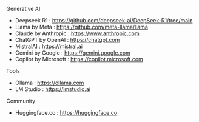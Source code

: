 Generative AI
- Deepseek R1 : https://github.com/deepseek-ai/DeepSeek-R1/tree/main
- Llama by Meta : https://github.com/meta-llama/llama
- Claude by Anthropic : https://www.anthropic.com
- ChatGPT by OpenAI : https://chatgpt.com
- MistralAI : https://mistral.ai
- Gemini by Google : https://gemini.google.com
- Copilot by Microsoft : https://copilot.microsoft.com

Tools
- Ollama : https://ollama.com
- LM Studio : https://lmstudio.ai

Community
- Huggingface.co : https://huggingface.co


